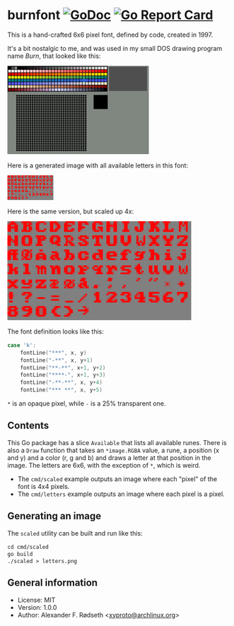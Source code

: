 # burnfont [![GoDoc](https://godoc.org/github.com/xyproto/burnfont?status.svg)](http://godoc.org/github.com/xyproto/burnfont) [![Go Report Card](https://goreportcard.com/badge/github.com/xyproto/burnfont)](https://goreportcard.com/report/github.com/xyproto/burnfont)

This is a hand-crafted 6x6 pixel font, defined by code, created in 1997.

It's a bit nostalgic to me, and was used in my small DOS drawing program name *Burn*, that looked like this:

![burn screenshot](img/burn.png)

Here is a generated image with all available letters in this font:

![letters](img/letters.png)

Here is the same version, but scaled up 4x:

![scaled](img/scaled.png)

The font definition looks like this:

```go
case 'k':
	fontLine("***", x, y)
	fontLine("-**", x, y+1)
	fontLine("**-**", x+1, y+2)
	fontLine("****-", x+1, y+3)
	fontLine("-**-**", x, y+4)
	fontLine("*** **", x, y+5)
```

`*` is an opaque pixel, while `-` is a 25% transparent one.

## Contents

This Go package has a slice `Available` that lists all available runes. There is also a `Draw` function that takes an `*image.RGBA` value, a rune, a position (x and y) and a color (r, g and b) and draws a letter at that position in the image. The letters are 6x6, with the exception of `*`, which is weird.

* The `cmd/scaled` example outputs an image where each "pixel" of the font is 4x4 pixels.
* The `cmd/letters` example outputs an image where each pixel is a pixel.

## Generating an image

The `scaled` utility can be built and run like this:

    cd cmd/scaled
    go build
    ./scaled > letters.png

## General information

* License: MIT
* Version: 1.0.0
* Author: Alexander F. Rødseth &lt;xyproto@archlinux.org&gt;
